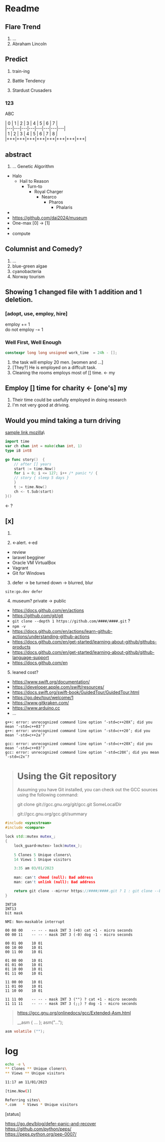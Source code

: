 # Readme

## Flare Trend

1. ...
1. Abraham Lincoln

## Predict

1. train-ing

1. Battle Tendency

1. Stardust Crusaders

### 123

ABC

|  0  |  1  |  2  |  3  |  4  |  5  |  6  |  7  |\
|---|---|---|---|---|---|---|---|\
|  1  |  2  |  3  |  4  |  5  |  6  |  7  |  8  |\
|+++|+++|+++|+++|+++|+++|+++|+++|

## abstract
1. ... Genetic Algorithm
- Halo
    - Hail to Reason
        - Turn-to
            - Royal Charger
                - Nearco
                    - Pharos
                        - Phalaris         
- 
- https://github.com/dai2024/museum
- One-max [0] -> [1]
- 
- compute

## Columnist and Comedy?
1. ...
2. blue-green algae
3. cyanobacteria
4. Norway tourism

## Showing 1 changed file with 1 addition and 1 deletion.

### [adopt, use, employ, hire]
employ += 1\
do not employ -= 1

### Well First, Well Enough

```c++
constexpr long long unsigned work_time  = 24h - [];
```

1. the task will employ 20 men. [women and ...]
1. [They?] He is employed on a diffcult task.
1. Cleaning the rooms employs most of [] time.  <- my

## Employ [] time for charity <- [one's] my
1. Their time could be usefully employed in doing research
2. I'm not very good at driving.

Would you mind taking a turn driving
--------

[sample link mozilla](https://www.mozilla.org/en-US/about/manifesto/)\

```go
import time
var ch chan int = make(chan int, 1)
type i8 int8

go func story()  {
    // after [] years 
    start := time.Now() 
    for i = 0; i <= 127; i++ /* panic */ {
    // story { sleep 5 days }
    }
    t := time.Now()
    ch <- t.Sub(start)
}()
```

<- ?

## [x] 

1. 

2. <-alert. <-ed

- review
- laravel begginer
- Oracle VM VirtualBox
- Vagrant
- Git for Windows

3. defer -> be turned down -> blurred, blur
```
site:go.dev defer
```

4. museum? private -> public 
- https://docs.github.com/en/actions
- https://github.com/git/git
- `git clone --depth 1 https://github.com/####/####.git` ?
- `npm -v`
- https://docs.github.com/en/actions/learn-github-actions/understanding-github-actions
- https://docs.github.com/en/get-started/learning-about-github/githubs-products
- https://docs.github.com/en/get-started/learning-about-github/github-language-support
- https://docs.github.com/en

5. leaned cost?
- https://www.swift.org/documentation/
- https://developer.apple.com/swift/resources/
- https://docs.swift.org/swift-book/GuidedTour/GuidedTour.html
- https://go.dev/tour/welcome/1
- https://www.gitkraken.com/
- https://www.arduino.cc
- ...

```
g++: error: unrecognized command line option ‘-std=c++20X’; did you mean ‘-std=c++03’?
g++: error: unrecognized command line option ‘-std=c++20’; did you mean ‘-std=c++2a’?

gcc: error: unrecognized command line option ‘-std=c++20X’; did you mean ‘-std=c++03’?
gcc: error: unrecognized command line option ‘-std=c20X’; did you mean ‘-std=c2x’?
```

> # Using the Git repository
> Assuming you have Git installed, you can check out the GCC sources using the following command:
> 
> git clone git://gcc.gnu.org/git/gcc.git SomeLocalDir
> 
> git://gcc.gnu.org/gcc.git/summary
> 
```c++
#include <syncstream>
#include <compare>

lock std::mutex mutex_;
{
    lock_guard<mutex> lock(mutex_);
    
    5 Clones 5 Unique cloners\
    14 Views 1 Unique visitors

    3:35 am 03/01/2023
    
    man: can't chmod (null): Bad address
    man: can't unlink (null): Bad address

    return git clone --mirror https://####/####.git ? 1 : git clone --bare http://####/####.git;
}
```

```text
INT10
INT13
bit mask

NMI: Non-maskable interrupt

00 00 00	-- -- - mask INT 3 (+0) cat +1 - micro seconds
00 00 11	-- -- - mask INT 3 (-0) dog -1 - micro seconds

00 01 00 	10 01
00 10 00 	10 01
00 11 00 	10 01

01 00 00 	10 01
01 01 00 	10 01
01 10 00 	10 01
01 11 00 	10 01

11 00 00 	10 01
11 01 00 	10 01
11 10 00 	10 01

11 11 00	-- -- - mask INT 3 ("") ? cat +1 - micro seconds
11 11 11	-- -- - mask INT 3 (;;) ? dog -1 - micro seconds
```

> https://gcc.gnu.org/onlinedocs/gcc/Extended-Asm.html
> 
> __asm { ... };  asm("...");
```c
asm volatile ("");
```

# log

```sh
echo -e \
** Clones ** Unique cloners\
** Views ** Unique visitors

11:17 am 11/01/2023

[time.Now()]

Referring sites\
*.com	* Views	* Unique visitors
 ```
 
[status]

https://go.dev/blog/defer-panic-and-recover \
https://github.com/python/peps/ \
https://peps.python.org/pep-0007/ 
